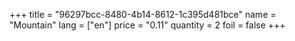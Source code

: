 +++
title = "96297bcc-8480-4b14-8612-1c395d481bce"
name = "Mountain"
lang = ["en"]
price = "0.11"
quantity = 2
foil = false
+++
